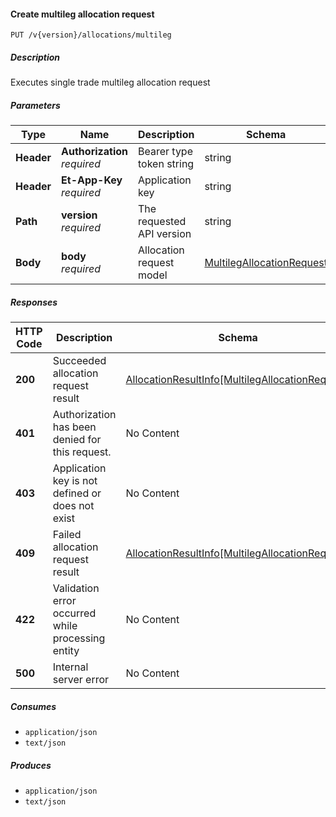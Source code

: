 
<a name="allocations_allocate"></a>
#### Create multileg allocation request
```
PUT /v{version}/allocations/multileg
```


##### Description
Executes single trade multileg allocation request


##### Parameters

|Type|Name|Description|Schema|Default|
|---|---|---|---|---|
|**Header**|**Authorization**  <br>*required*|Bearer type token string|string||
|**Header**|**Et-App-Key**  <br>*required*|Application key|string||
|**Path**|**version**  <br>*required*|The requested API version|string|`"1.0"`|
|**Body**|**body**  <br>*required*|Allocation request model|[MultilegAllocationRequest](#multilegallocationrequest)||


##### Responses

|HTTP Code|Description|Schema|
|---|---|---|
|**200**|Succeeded allocation request result|[AllocationResultInfo[MultilegAllocationRequest]](#allocationresultinfo-multilegallocationrequest)|
|**401**|Authorization has been denied for this request.|No Content|
|**403**|Application key is not defined or does not exist|No Content|
|**409**|Failed allocation request result|[AllocationResultInfo[MultilegAllocationRequest]](#allocationresultinfo-multilegallocationrequest)|
|**422**|Validation error occurred while processing entity|No Content|
|**500**|Internal server error|No Content|


##### Consumes

* `application/json`
* `text/json`


##### Produces

* `application/json`
* `text/json`



